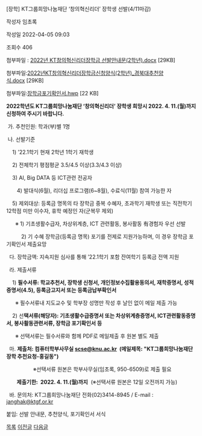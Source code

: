 



[장학] KT그룹희망나눔재단 ‘창의혁신리더’ 장학생 선발(4/11마감)





작성자
임초록


작성일
2022-04-05 09:03


조회수
406


첨부파일 : [2022년 KT창의혁신리더장학금 선발안내문(2학년).docx](https://computer.knu.ac.kr/pack/bbs/down.php?f_name=Q0dUVllEX1ZeVHlOcxARbkdLRiY=&o_name=2022년KT창의혁신리더장학금선발안내문(2학년).docx&tbl=Site_BBS_25) [29KB]  

첨부파일:[2022년KT창의혁신리더장학금신청양식(2학년)\_경북대추천양식.docx](https://computer.knu.ac.kr/pack/bbs/down.php?f_name=QEdUVllEX1ZeVHlOcxARbkdLRiY=&o_name=2022년KT창의혁신리더장학금신청양식(2학년)_경북대추천양식.docx&tbl=Site_BBS_25) [29KB]  

첨부파일:[장학금포기확인서.hwp](https://computer.knu.ac.kr/pack/bbs/down.php?f_name=QUdUVllEX1ZeVHlOcxARbktTVQ==&o_name=장학금포기확인서.hwp&tbl=Site_BBS_25) [22 KB]


﻿**﻿﻿﻿﻿2022학년도 KT그룹희망나눔재단 ‘창의혁신리더’ 장학생 희망시 2022. 4. 11.(월)까지 신청하여 주시기 바랍니다.**

  


 가. 추천인원: 학과(부)별 1명

  


 나. 선발기준

    1) ’22.1학기 현재 2학년 1학기 재학생 

    2) 전체학기 평점평균 3.5/4.5 이상(3.3/4.3 이상) 

    3) AI, Big DATA 등 ICT관련 전공자 

　　4) 발대식(6월), 리더십 프로그램(6~8월), 수료식(11월) 참여 가능한 자

    5) 제외대상: 등록금 명목의 타 장학금 중복 수혜자, 초과학기 재학생 또는 직전학기 12학점 미만 이수자, 휴학 예정인 자(군복무 제외)

      ※ 1) 기초생활수급자, 차상위계층, ICT 관련활동, 봉사활동 有경험자 우선 선발

          2) 기 수혜 장학금(등록금 명목) 포기를 전제로 지원가능하며, 이 경우 장학금 포기확인서 제출요망

  


  다. 장학금액: 지속지원 심사를 통해 ’22.1학기 포함 잔여학기 등록금 전액 지원

  


  라. 제출서류

    1) **필수서류: 학교추천서, 장학생 신청서, 개인정보수집활용동의서, 재학증명서, 성적증명서(4.5), 등록금고지서 또는 등록금납부확인서**

      ※ 필수서류내 지도교수 및 학부장 성명만 작성 후 날인 없이 메일 제출 가능

    2) 선**택서류(해당자): 기초생활수급증명서 또는 차상위계층증명서, ICT관련활동증명서, 봉사활동관련서류, 장학금 포기확인서 등**

      ※ 선택서류는 필수서류와 함께 PDF로 메일제출 후 원본 별도 제출

  


  마. **제출처: 컴퓨터학부사무실 scse@knu.ac.kr  (메일제목: "KT그룹희망나눔재단 장학 추천요청-홍길동")**

                  ※선택서류 원본은 학부사무실(임초록, 950-6509)로 제출 필요

       **제출기한:  2022. 4. 11.(월)까지**  (※선택서류 원본은 12일 오전까지 가능)

  


  바. 문의처: KT그룹희망나눔재단 전화(02)3414-8945 / E-mail : janghak@ktgf.or.kr

  


붙임: 선발 안내문, 추천양식, 포기확인서 서식







[목록](https://computer.knu.ac.kr/06_sub/02_sub.html?key=&keyfield=&category=&page=1&bbs_code=Site_BBS_25)
[이전글](https://computer.knu.ac.kr/06_sub/02_sub.html?bbs_cmd=view&page=1&key=&keyfield=&category=&no=3735&bbs_code=Site_BBS_25)
[다음글](https://computer.knu.ac.kr/06_sub/02_sub.html?bbs_cmd=view&page=1&key=&keyfield=&category=&no=3737&bbs_code=Site_BBS_25)




